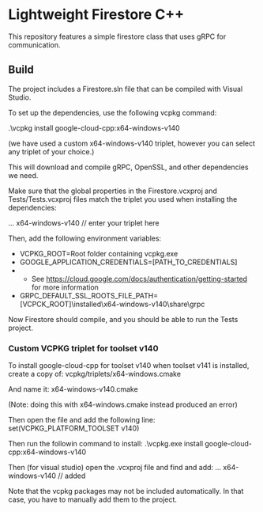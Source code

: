 # Lightweight Firestore C++

This repository features a simple firestore class that uses gRPC for communication.

## Build

The project includes a Firestore.sln file that can be compiled with Visual Studio.

To set up the dependencies, use the following vcpkg command:

.\vcpkg install google-cloud-cpp:x64-windows-v140

(we have used a custom x64-windows-v140 triplet, however you can select any triplet of your choice.)

This will download and compile gRPC, OpenSSL, and other dependencies we need.

Make sure that the global properties in the Firestore.vcxproj and Tests/Tests.vcxproj files match
the triplet you used when installing the dependencies:

<PropertyGroup Label="Globals">
    ...
    <VcpkgTriplet>x64-windows-v140</VcpkgTriplet> // enter your triplet here
</PropertyGroup>

Then, add the following environment variables:

- VCPKG_ROOT=Root folder containing vcpkg.exe
- GOOGLE_APPLICATION_CREDENTIALS=[PATH_TO_CREDENTIALS]
- - See https://cloud.google.com/docs/authentication/getting-started for more information
- GRPC_DEFAULT_SSL_ROOTS_FILE_PATH=[VCPCK_ROOT]\installed\x64-windows-v140\share\grpc

Now Firestore should compile, and you should be able to run the Tests project.

### Custom VCPKG triplet for toolset v140

To install google-cloud-cpp for toolset v140 when toolset v141 is installed,
create a copy of:
vcpkg/triplets/x64-windows.cmake

And name it:
x64-windows-v140.cmake

(Note: doing this with x64-windows.cmake instead produced an error)

Then open the file and add the following line:
set(VCPKG_PLATFORM_TOOLSET v140)

Then run the followin command to install:
.\vcpkg.exe install google-cloud-cpp:x64-windows-v140

Then (for visual studio) open the .vcxproj file and find and add:
<PropertyGroup Label="Globals">
    ...
    <VcpkgTriplet>x64-windows-v140</VcpkgTriplet> // added
</PropertyGroup>

Note that the vcpkg packages may not be included automatically.
In that case, you have to manually add them to the project.
